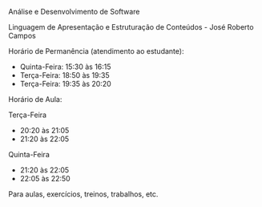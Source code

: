Análise e Desenvolvimento de Software

Linguagem de Apresentação e Estruturação de Conteúdos - José Roberto Campos

Horário de Permanência (atendimento ao estudante):
- Quinta-Feira: 15:30 às 16:15
- Terça-Feira: 18:50 às 19:35
- Terça-Feira: 19:35 às 20:20

Horário de Aula:

Terça-Feira
- 20:20 às 21:05
- 21:20 às 22:05

Quinta-Feira
- 21:20 às 22:05
- 22:05 às 22:50

Para aulas, exercícios, treinos, trabalhos, etc.